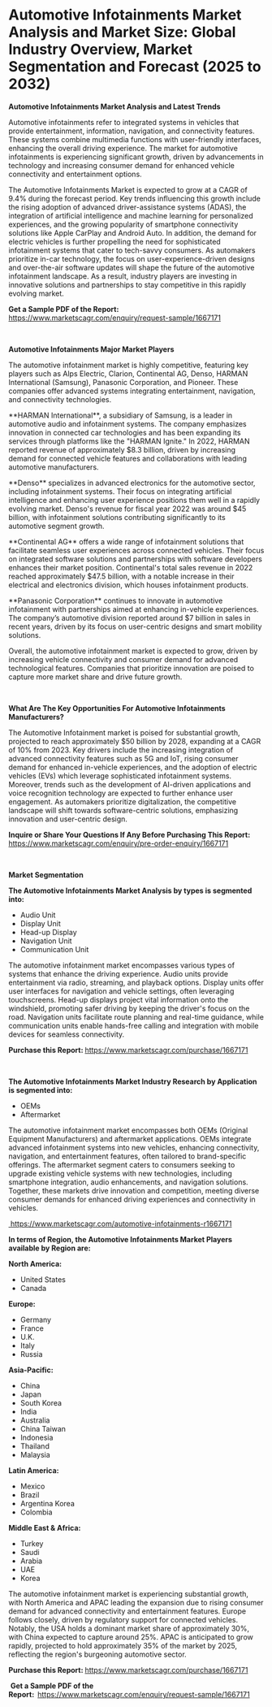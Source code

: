 <p><h1>Automotive Infotainments Market Analysis and Market Size: Global Industry Overview, Market Segmentation and Forecast (2025 to 2032)</h1></p><p><strong>Automotive Infotainments Market Analysis and Latest Trends</strong></p>
<p><p>Automotive infotainments refer to integrated systems in vehicles that provide entertainment, information, navigation, and connectivity features. These systems combine multimedia functions with user-friendly interfaces, enhancing the overall driving experience. The market for automotive infotainments is experiencing significant growth, driven by advancements in technology and increasing consumer demand for enhanced vehicle connectivity and entertainment options.</p><p>The Automotive Infotainments Market is expected to grow at a CAGR of 9.4% during the forecast period. Key trends influencing this growth include the rising adoption of advanced driver-assistance systems (ADAS), the integration of artificial intelligence and machine learning for personalized experiences, and the growing popularity of smartphone connectivity solutions like Apple CarPlay and Android Auto. In addition, the demand for electric vehicles is further propelling the need for sophisticated infotainment systems that cater to tech-savvy consumers. As automakers prioritize in-car technology, the focus on user-experience-driven designs and over-the-air software updates will shape the future of the automotive infotainment landscape. As a result, industry players are investing in innovative solutions and partnerships to stay competitive in this rapidly evolving market.</p></p>
<p><strong>Get a Sample PDF of the Report:&nbsp;</strong> <a href="https://www.marketscagr.com/enquiry/request-sample/1667171?utm_campaign=3265&utm_medium=2&utm_source=Github&utm_content=ia&utm_term=18042025&utm_id=automotive-infotainments">https://www.marketscagr.com/enquiry/request-sample/1667171</a></p>
<p>&nbsp;</p>
<p><strong>Automotive Infotainments Major Market Players</strong></p>
<p><p>The automotive infotainment market is highly competitive, featuring key players such as Alps Electric, Clarion, Continental AG, Denso, HARMAN International (Samsung), Panasonic Corporation, and Pioneer. These companies offer advanced systems integrating entertainment, navigation, and connectivity technologies.</p><p>**HARMAN International**, a subsidiary of Samsung, is a leader in automotive audio and infotainment systems. The company emphasizes innovation in connected car technologies and has been expanding its services through platforms like the "HARMAN Ignite." In 2022, HARMAN reported revenue of approximately $8.3 billion, driven by increasing demand for connected vehicle features and collaborations with leading automotive manufacturers.</p><p>**Denso** specializes in advanced electronics for the automotive sector, including infotainment systems. Their focus on integrating artificial intelligence and enhancing user experience positions them well in a rapidly evolving market. Denso's revenue for fiscal year 2022 was around $45 billion, with infotainment solutions contributing significantly to its automotive segment growth.</p><p>**Continental AG** offers a wide range of infotainment solutions that facilitate seamless user experiences across connected vehicles. Their focus on integrated software solutions and partnerships with software developers enhances their market position. Continental's total sales revenue in 2022 reached approximately $47.5 billion, with a notable increase in their electrical and electronics division, which houses infotainment products.</p><p>**Panasonic Corporation** continues to innovate in automotive infotainment with partnerships aimed at enhancing in-vehicle experiences. The company’s automotive division reported around $7 billion in sales in recent years, driven by its focus on user-centric designs and smart mobility solutions.</p><p>Overall, the automotive infotainment market is expected to grow, driven by increasing vehicle connectivity and consumer demand for advanced technological features. Companies that prioritize innovation are poised to capture more market share and drive future growth.</p></p>
<p>&nbsp;</p>
<p><strong>What Are The Key Opportunities For Automotive Infotainments Manufacturers?</strong></p>
<p><p>The Automotive Infotainment market is poised for substantial growth, projected to reach approximately $50 billion by 2028, expanding at a CAGR of 10% from 2023. Key drivers include the increasing integration of advanced connectivity features such as 5G and IoT, rising consumer demand for enhanced in-vehicle experiences, and the adoption of electric vehicles (EVs) which leverage sophisticated infotainment systems. Moreover, trends such as the development of AI-driven applications and voice recognition technology are expected to further enhance user engagement. As automakers prioritize digitalization, the competitive landscape will shift towards software-centric solutions, emphasizing innovation and user-centric design.</p></p>
<p><strong>Inquire or Share Your Questions If Any Before Purchasing This Report:</strong> <a href="https://www.marketscagr.com/enquiry/pre-order-enquiry/1667171?utm_campaign=3265&utm_medium=2&utm_source=Github&utm_content=ia&utm_term=18042025&utm_id=automotive-infotainments">https://www.marketscagr.com/enquiry/pre-order-enquiry/1667171</a></p>
<p>&nbsp;</p>
<p><strong>Market Segmentation</strong></p>
<p><strong>The Automotive Infotainments Market Analysis by types is segmented into:</strong></p>
<p><ul><li>Audio Unit</li><li>Display Unit</li><li>Head-up Display</li><li>Navigation Unit</li><li>Communication Unit</li></ul></p>
<p><p>The automotive infotainment market encompasses various types of systems that enhance the driving experience. Audio units provide entertainment via radio, streaming, and playback options. Display units offer user interfaces for navigation and vehicle settings, often leveraging touchscreens. Head-up displays project vital information onto the windshield, promoting safer driving by keeping the driver's focus on the road. Navigation units facilitate route planning and real-time guidance, while communication units enable hands-free calling and integration with mobile devices for seamless connectivity.</p></p>
<p><strong>Purchase this Report:&nbsp;</strong><a href="https://www.marketscagr.com/purchase/1667171?utm_campaign=3265&utm_medium=2&utm_source=Github&utm_content=ia&utm_term=18042025&utm_id=automotive-infotainments">https://www.marketscagr.com/purchase/1667171</a></p>
<p>&nbsp;</p>
<p><strong>The Automotive Infotainments Market Industry Research by Application is segmented into:</strong></p>
<p><ul><li>OEMs</li><li>Aftermarket</li></ul></p>
<p><p>The automotive infotainment market encompasses both OEMs (Original Equipment Manufacturers) and aftermarket applications. OEMs integrate advanced infotainment systems into new vehicles, enhancing connectivity, navigation, and entertainment features, often tailored to brand-specific offerings. The aftermarket segment caters to consumers seeking to upgrade existing vehicle systems with new technologies, including smartphone integration, audio enhancements, and navigation solutions. Together, these markets drive innovation and competition, meeting diverse consumer demands for enhanced driving experiences and connectivity in vehicles.</p></p>
<p><a href="https://www.marketscagr.com/automotive-infotainments-r1667171?utm_campaign=3265&utm_medium=2&utm_source=Github&utm_content=ia&utm_term=18042025&utm_id=automotive-infotainments">&nbsp;https://www.marketscagr.com/automotive-infotainments-r1667171</a></p>
<p><strong>In terms of Region, the Automotive Infotainments Market Players available by Region are:</strong></p>
<p>
    <p> <strong> North America: </strong>
        <ul>
            <li>United States</li>
            <li>Canada</li>
        </ul>
        </p> 
    <p> <strong> Europe: </strong>
        <ul>
            <li>Germany</li>
            <li>France</li>
            <li>U.K.</li>
            <li>Italy</li>
            <li>Russia</li>
        </ul>
        </p> 
    <p> <strong> Asia-Pacific: </strong>
        <ul>
            <li>China</li>
            <li>Japan</li>
            <li>South Korea</li>
            <li>India</li>
            <li>Australia</li>
            <li>China Taiwan</li>
            <li>Indonesia</li>
            <li>Thailand</li>
            <li>Malaysia</li>
        </ul>
        </p> 
    <p> <strong> Latin America: </strong>
        <ul>
            <li>Mexico</li>
            <li>Brazil</li>
            <li>Argentina Korea</li>
            <li>Colombia</li>
        </ul>
        </p> 
    <p> <strong> Middle East & Africa: </strong>
        <ul>
            <li>Turkey</li>
            <li>Saudi</li>
            <li>Arabia</li>
            <li>UAE</li>
            <li>Korea</li>
        </ul>
    </p>
    </p>
<p><p>The automotive infotainment market is experiencing substantial growth, with North America and APAC leading the expansion due to rising consumer demand for advanced connectivity and entertainment features. Europe follows closely, driven by regulatory support for connected vehicles. Notably, the USA holds a dominant market share of approximately 30%, with China expected to capture around 25%. APAC is anticipated to grow rapidly, projected to hold approximately 35% of the market by 2025, reflecting the region's burgeoning automotive sector.</p></p>
<p><strong>Purchase this Report: </strong><a href="https://www.marketscagr.com/purchase/1667171?utm_campaign=3265&utm_medium=2&utm_source=Github&utm_content=ia&utm_term=18042025&utm_id=automotive-infotainments">https://www.marketscagr.com/purchase/1667171</a></p>
<p>&nbsp;<strong>Get a Sample PDF of the Report:&nbsp;&nbsp;</strong><a href="https://www.marketscagr.com/enquiry/request-sample/1667171?utm_campaign=3265&utm_medium=2&utm_source=Github&utm_content=ia&utm_term=18042025&utm_id=automotive-infotainments">https://www.marketscagr.com/enquiry/request-sample/1667171</a></p>
<p><strong></strong></p>
<p><p></p><p></p><p></p></p>